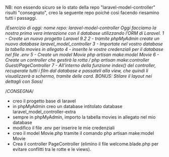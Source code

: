NB: non essendo sicuro se lo stato della repo "laravel-model-controller" risulti "consegnato", creo la seguente repo poiché così facendo riesamino tutti i passaggi.

/*Esercizio di oggi:
nome repo: laravel-model-controller
Oggi facciamo la nostra prima vera interazione con il database utilizzando l’ORM di Laravel.
1 - Create un nuovo progetto Laravel 9.2
2 - tramite phpMyAdmin create un nuovo database laravel_model_controller
3 - Importate nel vostro database la tabella movies in allegato
4 - inserite le vostre credenziali per il database nel file .env
5 - Create un model Movie
php artisan make:model Movie
6 - Create un controller che gestirà la rotta /
php artisan make:controller Guest/PageController
7 - All’interno della funzione index() del controller, recuperate tutti i film dal database e passateli alla view, che quindi li visualizzerà a schermo, tramite delle card.
BONUS:
Stilare il layout nei dettagli con Sass*/

/*CONSEGNA*/

- creo il progetto base di laravel
- in phpMyAdmin creo un database intitolato database laravel_model_controller-extra
- sempre in phpMyAdmin, importo la tabella movies in allegato nel mio database
- modifico il file .env per inserire le mie credenziali
- creo il model Movie.php tramite il comando php artisan make:model Movie
- Crea il controller PageController (elimino il file welcome.blade.php per evitare conflitti tra le rotte e le views).